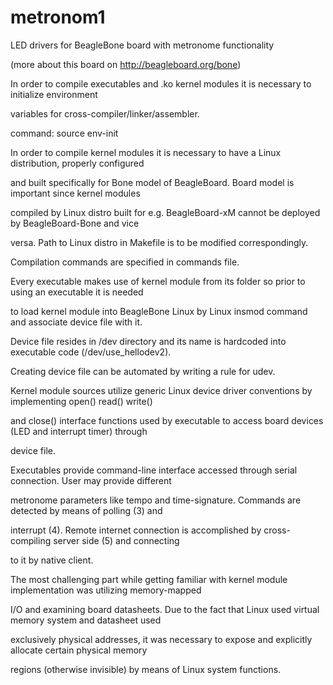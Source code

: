 metronom1
=========

LED drivers for BeagleBone board with metronome functionality

(more about this board on http://beagleboard.org/bone)

In order to compile executables and .ko kernel modules it is necessary to initialize environment

variables for cross-compiler/linker/assembler.

command: source env-init

In order to compile kernel modules it is necessary to have a Linux distribution, properly configured 

and built specifically for Bone model of BeagleBoard. Board model is important since kernel modules 

compiled by Linux distro built for e.g. BeagleBoard-xM cannot be deployed by BeagleBoard-Bone and vice

versa. Path to Linux distro in Makefile is to be modified correspondingly. 

Compilation commands are specified in commands file.

Every executable makes use of kernel module from its folder so prior to using an executable it is needed

to load kernel module into BeagleBone Linux by Linux insmod command and associate device file with it.

Device file resides in /dev directory and its name is hardcoded into executable code (/dev/use_hellodev2).

Creating device file can be automated by writing a rule for udev.

Kernel module sources utilize generic Linux device driver conventions by implementing open() read() write() 

and close() interface functions used by executable to access board devices (LED and interrupt timer) through

device file. 

Executables provide command-line interface accessed through serial connection. User may provide different 

metronome parameters like tempo and time-signature. Commands are detected by means of polling (3) and 

interrupt (4). Remote internet connection is accomplished by cross-compiling server side (5) and connecting 

to it by native client.

The most challenging part while getting familiar with kernel module implementation was utilizing memory-mapped

I/O and examining board datasheets. Due to the fact that Linux used virtual memory system and datasheet used

exclusively physical addresses, it was necessary to expose and explicitly allocate certain physical memory 

regions (otherwise invisible) by means of Linux system functions.


































